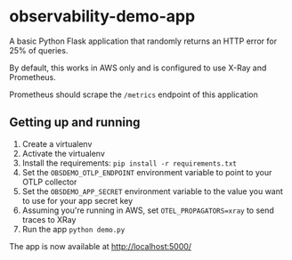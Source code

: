 # observability-demo-app

A basic Python Flask application that randomly returns an HTTP error for 25% of queries.

By default, this works in AWS only and is configured to use X-Ray and Prometheus.

Prometheus should scrape the `/metrics` endpoint of this application

## Getting up and running

1. Create a virtualenv
2. Activate the virtualenv
3. Install the requirements: `pip install -r requirements.txt`
4. Set the `OBSDEMO_OTLP_ENDPOINT` environment variable to point to your OTLP collector
5. Set the `OBSDEMO_APP_SECRET` environment variable to the value you want to use for your app secret key
6. Assuming you're running in AWS, set `OTEL_PROPAGATORS=xray` to send traces to XRay
7. Run the app `python demo.py`

The app is now available at [http://localhost:5000/](http://localhost:5000/)
